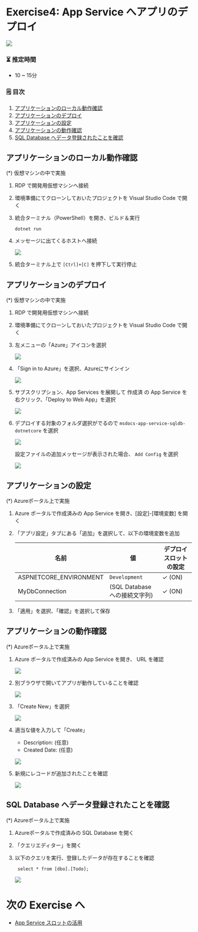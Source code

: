 # Exercise4: App Service へアプリのデプロイ

![](images/ex04-0000-deploy.png)

### ⏳ 推定時間

- 10 ~ 15分

### 🗒️ 目次

1. [アプリケーションのローカル動作確認](#アプリケーションのローカル動作確認)
1. [アプリケーションのデプロイ](#アプリケーションのデプロイ)
1. [アプリケーションの設定](#アプリケーションの設定)
1. [アプリケーションの動作確認](#アプリケーションの動作確認)
1. [SQL Database へデータ登録されたことを確認](#sql-database-へデータ登録されたことを確認)


## アプリケーションのローカル動作確認

(*) 仮想マシンの中で実施

1. RDP で開発用仮想マシンへ接続

1. 環境準備にてクローンしておいたプロジェクトを Visual Studio Code で開く

1. 統合ターミナル（PowerShell）を開き、ビルド＆実行

    ```
    dotnet run
    ```

1. メッセージに出てくるホストへ接続

    ![](images/ex04-0001-localrun.png)

1. 統合ターミナル上で `[Ctrl]+[C]` を押下して実行停止


## アプリケーションのデプロイ

(*) 仮想マシンの中で実施

1. RDP で開発用仮想マシンへ接続

1. 環境準備にてクローンしておいたプロジェクトを Visual Studio Code で開く

1. 左メニューの「Azure」アイコンを選択

    ![](images/ex04-0101-deploy.png)

1. 「Sign in to Azure」を選択、Azureにサインイン

    ![](images/ex04-0102-deploy.png)

1. サブスクリプション、App Services を展開して 作成済 の App Service を右クリック、「Deploy to Web App」を選択

    ![](images/ex04-0103-deploy.png)

1. デプロイする対象のフォルダ選択がでるので `msdocs-app-service-sqldb-dotnetcore` を選択

    ![](images/ex04-0104-deploy.png)

    設定ファイルの追加メッセージが表示された場合、 `Add Config` を選択

    ![](images/ex04-0105-deploy.png)
<!-- 
    設定を更新するかどうかのメッセージが表示された場合、 `No` を選択

    ![](images/ex04-0106-deploy.png)
-->


## アプリケーションの設定

(*) Azureポータル上で実施

1. Azure ポータルで作成済みの App Service を開き、[設定]-[環境変数] を開く

1. 「アプリ設定」タブにある「追加」を選択して、以下の環境変数を追加

    |名前|値|デプロイスロットの設定|
    |---|---|---|
    | ASPNETCORE_ENVIRONMENT | `Development` | ✓ (ON) |
    | MyDbConnection | (SQL Database への接続文字列) | ✓ (ON) |

1. 「適用」を選択、「確認」を選択して保存


## アプリケーションの動作確認

(*) Azureポータル上で実施

1. Azure ポータルで作成済みの App Service を開き、 URL を確認

    ![](images/ex04-0201-deploy.png)

1. 別ブラウザで開いてアプリが動作していることを確認

    ![](images/ex04-0202-deploy.png)

1. 「Create New」を選択

    ![](images/ex04-0203-deploy.png)

1. 適当な値を入力して「Create」

    * Description: (任意)
    * Created Date: (任意)

    ![](images/ex04-0204-deploy.png)

1. 新規にレコードが追加されたことを確認

    ![](images/ex04-0205-deploy.png)


## SQL Database へデータ登録されたことを確認

(*) Azureポータル上で実施

1. Azureポータルで作成済みの SQL Database を開く

1. 「クエリエディター」を開く

1. 以下のクエリを実行、登録したデータが存在することを確認

        select * from [dbo].[Todo];

   ![](images/ex04-0206-deploy.png)


# 次の Exercise へ

* [App Service スロットの活用](exercise05.md)

